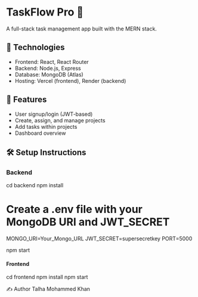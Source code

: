 # TaskFlow Pro 📝

A full-stack task management app built with the MERN stack.

## 🔧 Technologies

- Frontend: React, React Router
- Backend: Node.js, Express
- Database: MongoDB (Atlas)
- Hosting: Vercel (frontend), Render (backend)

## 🚀 Features

- User signup/login (JWT-based)
- Create, assign, and manage projects
- Add tasks within projects
- Dashboard overview

## 🛠️ Setup Instructions

### Backend

cd backend
npm install

# Create a .env file with your MongoDB URI and JWT_SECRET

MONGO_URI=Your_Mongo_URL
JWT_SECRET=supersecretkey
PORT=5000

npm start

#### Frontend

cd frontend
npm install
npm start

✍️ Author
Talha Mohammed Khan
